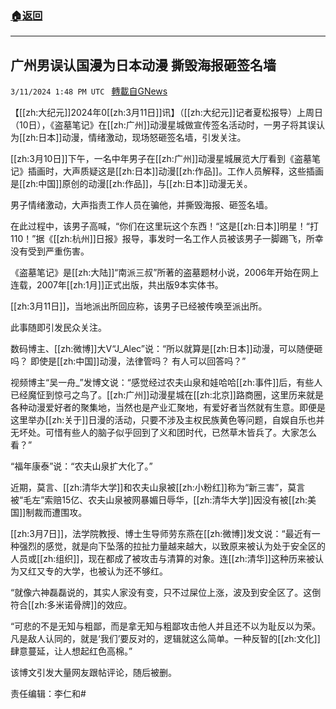 ###  [:house:返回](README.md)
---


## 广州男误认国漫为日本动漫 撕毁海报砸签名墙
`3/11/2024 1:48 PM UTC ` [轉載自GNews](https://gnews.org/articles/2384621)

【[[zh:大纪元]]2024年0[[zh:3月11日]]讯】（[[zh:大纪元]]记者夏松报导）上周日（10日），《盗墓笔记》在[[zh:广州]]动漫星城做宣传签名活动时，一男子将其误认为[[zh:日本]]动漫，情绪激动，现场怒砸签名墙，引发关注。

[[zh:3月10日]]下午，一名中年男子在[[zh:广州]]动漫星城展览大厅看到《盗墓笔记》插画时，大声质疑这是[[zh:日本]]动漫[[zh:作品]]。工作人员解释，这些插画是[[zh:中国]]原创的动漫[[zh:作品]]，与[[zh:日本]]动漫无关。

男子情绪激动，大声指责工作人员在骗他，并撕毁海报、砸签名墙。

在此过程中，该男子高喊，“你们在这里玩这个东西！“这是[[zh:日本]]明星！“打110！”据《[[zh:杭州]]日报》报导，事发时一名工作人员被该男子一脚踢飞，所幸没有受到严重伤害。

《盗墓笔记》是[[zh:大陆]]“南派三叔”所&#33879;的盗墓题材小说，2006年开始在网上连载，2007年[[zh:1月]]正式出版，共出版9本实体书。

[[zh:3月11日]]，当地派出所回应称，该男子已经被传唤至派出所。

此事随即引发民众关注。

数码博主、[[zh:微博]]大V“J_Alec”说：“所以就算是[[zh:日本]]动漫，可以随便砸吗？ 即使是[[zh:中国]]动漫，法律管吗？ 有人可以回答吗？”

视频博主“吴一舟_”发博文说：“感觉经过农夫山泉和娃哈哈[[zh:事件]]后，有些人已经魔怔到惊弓之鸟了。[[zh:广州]]动漫星城在[[zh:北京]]路商圈，这里历来就是各种动漫爱好者的聚集地，当然也是产业汇聚地，有爱好者当然就有生意。即便是这里举办[[zh:关于]]日漫的活动，只要不涉及主权民族黄色等问题，自娱自乐也并无坏处。可惜有些人的脑子似乎回到了义和团时代，已然草木皆兵了。大家怎么看？”

“福年康泰”说：“农夫山泉扩大化了。”

近期，莫言、[[zh:清华大学]]和农夫山泉被[[zh:小粉红]]称为“新三害”，莫言被“毛左”索赔15亿、农夫山泉被网暴媚日辱华，[[zh:清华大学]]因没有被[[zh:美国]]制裁而遭围攻。

[[zh:3月7日]]，法学院教授、博士生导师劳东燕在[[zh:微博]]发文说：“最近有一种强烈的感觉，就是向下坠落的拉扯力量越来越大，以致原来被认为处于安全区的人员或[[zh:组织]]，现在都成了被攻击与清算的对象。连[[zh:清华]]这种历来被认为又红又专的大学，也被认为还不够红。

“就像六神磊磊说的，其实人家没有变，只不过屎位上涨，波及到安全区了。这倒符合[[zh:多米诺骨牌]]的效应。

“可悲的不是无知与粗鄙，而是拿无知与粗鄙攻击他人并且还不以为耻反以为荣。凡是敌人认同的，就是‘我们’要反对的，逻辑就这么简单。一种反智的[[zh:文化]]肆意蔓延，让人想起红色高棉。”

该博文引发大量网友跟帖评论，随后被删。

责任编辑：李仁和#
